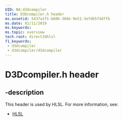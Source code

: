 ```yaml
---
UID: NA:d3dcompiler
title: D3Dcompiler.h header
ms.assetid: 5437a1f1-b60b-368e-9e51-3efdb5f4d7fb
ms.date: 01/11/2019
ms.keywords: 
ms.topic: overview
tech.root: direct3dhlsl
f1_keywords:
 - d3dcompiler
 - d3dcompiler/d3dcompiler
---
```


# D3Dcompiler.h header


## -description

This header is used by HLSL. For more information, see:

- [HLSL](../_direct3dhlsl/index.md)

